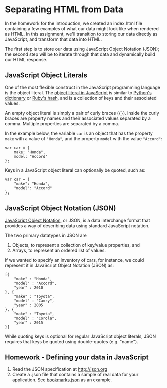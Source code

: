 Separating HTML from Data
=========================
In the homework for the introduction, we created an index.html file containing a few examples of what our data might look like when rendered as HTML. In this assignment, we'll transition to storing our data directly as JavaScript, and transform that data into HTML.

The first step is to store our data using JavaScript Object Notation (JSON); the second step will be to iterate through that data and dynamically build our HTML response.

JavaScript Object Literals
--------------------------
One of the most flexible construct in the JavaScript programming language is the object literal. The [object literal in JavaScript] is similar to [Python's dictionary] or [Ruby's hash], and is a collection of keys and their associated values.

An empty object literal is simply a pair of curly braces (`{}`). Inside the curly braces are property names and their associated values separated by a comma. Multiple properties are separated by a comma.

In the example below, the variable `car` is an object that has the property `make` with a value of `"Honda"`, and the property `model` with the value `"Accord"`:

    var car = {
        make: "Honda",
        model: "Accord"
    };

Keys in a JavaScript object literal can optionally be quoted, such as:

    var car = {
        "make": "Honda",
        "model": "Accord"
    };

JavaScript Object Notation (JSON)
---------------------------------
[JavaScript Object Notation], or JSON, is a data interchange format that provides a way of describing data using standard JavaScript notation.

The two primary datatypes in JSON are

1. Objects, to represent a collection of key/value properties, and
2. Arrays, to represent an ordered list of values.

If we wanted to specify an inventory of cars, for instance, we could represent it in JavaScript Object Notation (JSON) as:

    [{
        "make" : "Honda",
        "model" : "Accord",
        "year" : 2010
    }, {
        "make" : "Toyota",
        "model" : "Camry",
        "year" : 2005
    }, {
        "make" : "Toyota",
        "model" : "Corola",
        "year" : 2015
    }]

While quoting keys is optional for regular JavaScript object literals, JSON requires that keys be quoted using double-quotes (e.g. "name").

Homework - Defining your data in JavaScript
-------------------------------------------
1. Read the JSON specification at http://json.org
2. Create a .json file that contains a sample of real data for your application. See [bookmarks.json](bookmarks.json) as an example.


[Object literal in JavaScript]: https://developer.mozilla.org/en-US/docs/Web/JavaScript/Guide/Values,_variables,_and_literals#Object_literals
[Python's dictionary]: http://www.tutorialspoint.com/python/python_dictionary.htm
[Ruby's hash]:http://www.ruby-doc.org/core-2.1.2/Hash.html
[JavaScript Object Notation]: http://json.org/